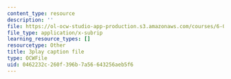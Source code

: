 ```yaml
---
content_type: resource
description: ''
file: https://ol-ocw-studio-app-production.s3.amazonaws.com/courses/6-0001-introduction-to-computer-science-and-programming-in-python-fall-2016/0462232c260f396b7a56643256aeb5f6_4WtaFLayz_w.srt
file_type: application/x-subrip
learning_resource_types: []
resourcetype: Other
title: 3play caption file
type: OCWFile
uid: 0462232c-260f-396b-7a56-643256aeb5f6
---
```

